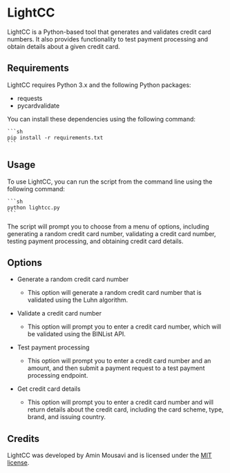 # LightCC
LightCC is a Python-based tool that generates and validates credit card numbers. It also provides functionality to test payment processing and obtain details about a given credit card.

## Requirements
LightCC requires Python 3.x and the following Python packages:
- requests
- pycardvalidate

You can install these dependencies using the following command:

    ```sh
    pip install -r requirements.txt
    ```
    
## Usage
To use LightCC, you can run the script from the command line using the following command:

    ```sh
    python lightcc.py
    ```

The script will prompt you to choose from a menu of options, including generating a random credit card number, validating a credit card number, testing payment processing, and obtaining credit card details.

## Options
- Generate a random credit card number
  - This option will generate a random credit card number that is validated using the Luhn algorithm.


- Validate a credit card number
  - This option will prompt you to enter a credit card number, which will be validated using the BINList API.

- Test payment processing
  - This option will prompt you to enter a credit card number and an amount, and then submit a payment request to a test payment processing endpoint.

- Get credit card details
  - This option will prompt you to enter a credit card number and will return details about the credit card, including the card scheme, type, brand, and issuing country.

## Credits
LightCC was developed by Amin Mousavi and is licensed under the [MIT license](https://github.com/emenmousavi/LightCC/blob/main/README.md).
